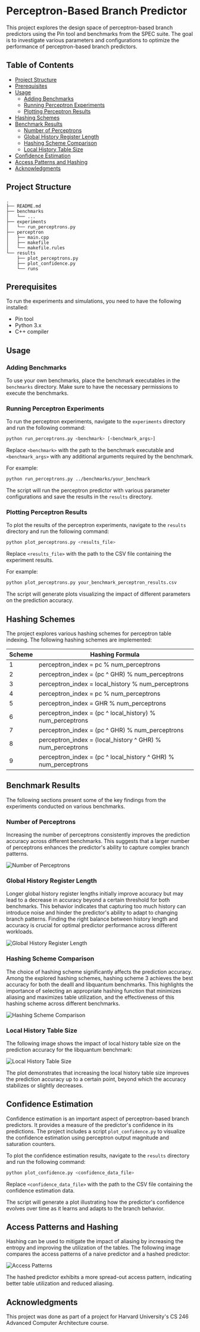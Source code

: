 # Perceptron-Based Branch Predictor

This project explores the design space of perceptron-based branch predictors using the Pin tool and benchmarks from the SPEC suite. The goal is to investigate various parameters and configurations to optimize the performance of perceptron-based branch predictors.

## Table of Contents
- [Project Structure](#project-structure)
- [Prerequisites](#prerequisites)
- [Usage](#usage)
  - [Adding Benchmarks](#adding-benchmarks)
  - [Running Perceptron Experiments](#running-perceptron-experiments)
  - [Plotting Perceptron Results](#plotting-perceptron-results)
- [Hashing Schemes](#hashing-schemes)
- [Benchmark Results](#benchmark-results)
  - [Number of Perceptrons](#number-of-perceptrons)
  - [Global History Register Length](#global-history-register-length)
  - [Hashing Scheme Comparison](#hashing-scheme-comparison)
  - [Local History Table Size](#local-history-table-size)
- [Confidence Estimation](#confidence-estimation)
- [Access Patterns and Hashing](#access-patterns-and-hashing)
- [Acknowledgments](#acknowledgments)

## Project Structure

```
.
├── README.md
├── benchmarks
│   └── ...
├── experiments
│   └── run_perceptrons.py
├── perceptron
│   ├── main.cpp
│   ├── makefile
│   └── makefile.rules
└── results
    ├── plot_perceptrons.py
    ├── plot_confidence.py
    └── runs
```

## Prerequisites

To run the experiments and simulations, you need to have the following installed:
- Pin tool
- Python 3.x
- C++ compiler

## Usage

### Adding Benchmarks

To use your own benchmarks, place the benchmark executables in the `benchmarks` directory. Make sure to have the necessary permissions to execute the benchmarks.

### Running Perceptron Experiments

To run the perceptron experiments, navigate to the `experiments` directory and run the following command:

```bash
python run_perceptrons.py <benchmark> [<benchmark_args>]
```

Replace `<benchmark>` with the path to the benchmark executable and `<benchmark_args>` with any additional arguments required by the benchmark.

For example:
```bash
python run_perceptrons.py ../benchmarks/your_benchmark 
```

The script will run the perceptron predictor with various parameter configurations and save the results in the `results` directory.

### Plotting Perceptron Results

To plot the results of the perceptron experiments, navigate to the `results` directory and run the following command:

```bash
python plot_perceptrons.py <results_file>
```

Replace `<results_file>` with the path to the CSV file containing the experiment results.

For example:
```bash
python plot_perceptrons.py your_benchmark_perceptron_results.csv
```

The script will generate plots visualizing the impact of different parameters on the prediction accuracy.

## Hashing Schemes

The project explores various hashing schemes for perceptron table indexing. The following hashing schemes are implemented:

| Scheme | Hashing Formula                                                 |
| ------ | --------------------------------------------------------------- |
| 1      | perceptron_index = pc % num_perceptrons                         |
| 2      | perceptron_index = (pc ^ GHR) % num_perceptrons                 |
| 3      | perceptron_index = local_history % num_perceptrons              |
| 4      | perceptron_index = pc % num_perceptrons                         |
| 5      | perceptron_index = GHR % num_perceptrons                        |
| 6      | perceptron_index = (pc ^ local_history) % num_perceptrons       |
| 7      | perceptron_index = (pc ^ GHR) % num_perceptrons                 |
| 8      | perceptron_index = (local_history ^ GHR) % num_perceptrons      |
| 9      | perceptron_index = (pc ^ local_history ^ GHR) % num_perceptrons |

## Benchmark Results

The following sections present some of the key findings from the experiments conducted on various benchmarks.

### Number of Perceptrons

Increasing the number of perceptrons consistently improves the prediction accuracy across different benchmarks. This suggests that a larger number of perceptrons enhances the predictor's ability to capture complex branch patterns.

![Number of Perceptrons](results/dealII_accuracy_vs_num_perceptrons_ghr32_lhr16_lht4096_hash3.png)

### Global History Register Length

Longer global history register lengths initially improve accuracy but may lead to a decrease in accuracy beyond a certain threshold for both benchmarks. This behavior indicates that capturing too much history can introduce noise and hinder the predictor's ability to adapt to changing branch patterns. Finding the right balance between history length and accuracy is crucial for optimal predictor performance across different workloads.

![Global History Register Length](results/libquantum_accuracy_vs_ghr_length_perceptrons1024_lhr16_lht4096_hash3.png)

### Hashing Scheme Comparison

The choice of hashing scheme significantly affects the prediction accuracy. Among the explored hashing schemes, hashing scheme 3 achieves the best accuracy for both the dealII and libquantum benchmarks. This highlights the importance of selecting an appropriate hashing function that minimizes aliasing and maximizes table utilization, and the effectiveness of this hashing scheme across different benchmarks.

![Hashing Scheme Comparison](results/libquantum_accuracy_vs_hashing_scheme_perceptrons1024_ghr32_lhr16_lht4096_hash3.png)

### Local History Table Size

The following image shows the impact of local history table size on the prediction accuracy for the libquantum benchmark:

![Local History Table Size](results/libquantum_accuracy_vs_lht_size_perceptrons1024_ghr32_lhr16_hash3.png)

The plot demonstrates that increasing the local history table size improves the prediction accuracy up to a certain point, beyond which the accuracy stabilizes or slightly decreases.

## Confidence Estimation

Confidence estimation is an important aspect of perceptron-based branch predictors. It provides a measure of the predictor's confidence in its predictions. The project includes a script `plot_confidence.py` to visualize the confidence estimation using perceptron output magnitude and saturation counters.

To plot the confidence estimation results, navigate to the `results` directory and run the following command:

```bash
python plot_confidence.py <confidence_data_file>
```

Replace `<confidence_data_file>` with the path to the CSV file containing the confidence estimation data.

The script will generate a plot illustrating how the predictor's confidence evolves over time as it learns and adapts to the branch behavior.

## Access Patterns and Hashing

Hashing can be used to mitigate the impact of aliasing by increasing the entropy and improving the utilization of the tables. The following image compares the access patterns of a naive predictor and a hashed predictor:

![Access Patterns](results/access_pattern.png)

The hashed predictor exhibits a more spread-out access pattern, indicating better table utilization and reduced aliasing.

## Acknowledgments

This project was done as part of a project for Harvard University's CS 246 Advanced Computer Architecture course.